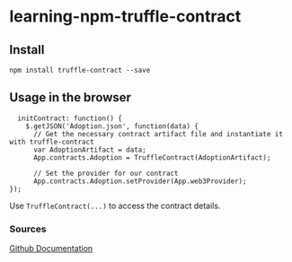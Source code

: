 # learning-npm-truffle-contract

## Install

`npm install truffle-contract --save`

## Usage in the browser

```
  initContract: function() {
    $.getJSON('Adoption.json', function(data) {
      // Get the necessary contract artifact file and instantiate it with truffle-contract
      var AdoptionArtifact = data;
      App.contracts.Adoption = TruffleContract(AdoptionArtifact);

      // Set the provider for our contract
      App.contracts.Adoption.setProvider(App.web3Provider);
});

```

Use `TruffleContract(...)` to access the contract details.

### Sources

[Github Documentation](https://github.com/trufflesuite/truffle-contract)
